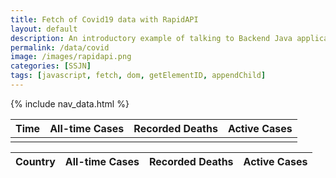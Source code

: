 ```yaml
---
title: Fetch of Covid19 data with RapidAPI
layout: default
description: An introductory example of talking to Backend Java application serving 3rd Party API.  Fetching data and formatting results is a way to visuals information, in this case Covid19 statistics across the Globe. 
permalink: /data/covid
image: /images/rapidapi.png
categories: [SSJN]
tags: [javascript, fetch, dom, getElementID, appendChild]
---
```


{% include nav_data.html %}

<!-- HTML table fragment for page -->
<table>
  <thead>
  <tr>
    <th>Time</th>
    <th>All-time Cases</th>
    <th>Recorded Deaths</th>
    <th>Active Cases</th>
  </tr>
  </thead>
  <tbody>
    <td id="time"></td>
    <td id="total_cases"></td>
    <td id="total_deaths"></td>
    <td id="active_cases"></td>
  </tbody>
</table>

<table>
  <thead>
  <tr>
    <th>Country</th>
    <th>All-time Cases</th>
    <th>Recorded Deaths</th>
    <th>Active Cases</th>
  </tr>
  </thead>
  <tbody id="result">
    <!-- generated rows -->
  </tbody>
</table>

<!-- Script is layed out in a sequence (no function) and will execute when page is loaded -->
<script>
  // prepare HTML result container for new output
  const resultContainer = document.getElementById("result");

  // prepare fetch options
  const url = "https://spring.nighthawkcodingsociety.com/api/covid/daily";

  const options = {
    method: 'GET', // *GET, POST, PUT, DELETE, etc.
    mode: 'cors', // no-cors, *cors, same-origin
    cache: 'default', // *default, no-cache, reload, force-cache, only-if-cached
    credentials: 'omit', // include, *same-origin, omit
    headers: {
      'Content-Type': 'application/json'
      // 'Content-Type': 'application/x-www-form-urlencoded',
    },
  };

  // fetch the API
  fetch(url, options)
    // response is a RESTful "promise" on any successful fetch
    .then(response => {
      // check for response errors
      if (response.status !== 200) {
          const errorMsg = 'Database response error: ' + response.status;
          console.log(errorMsg);
          const tr = document.createElement("tr");
          const td = document.createElement("td");
          td.innerHTML = errorMsg;
          tr.appendChild(td);
          resultContainer.appendChild(tr);
          return;
      }
      // valid response will have json data
      response.json().then(data => {
          console.log(data);
          console.log(data.world_total)

          // World Data
          document.getElementById("time").innerHTML = data.world_total.statistic_taken_at;
          document.getElementById("total_cases").innerHTML = data.world_total.total_cases;
          document.getElementById("total_deaths").innerHTML = data.world_total.total_deaths;
          document.getElementById("active_cases").innerHTML = data.world_total.active_cases;

          // Country data
          for (const row of data.countries_stat) {
            console.log(row);

            // tr for each row
            const tr = document.createElement("tr");
            // td for each column
            const name = document.createElement("td");
            const cases = document.createElement("td");
            const deaths = document.createElement("td");
            const active = document.createElement("td");

            // data is specific to the API
            name.innerHTML = row.country_name;
            cases.innerHTML = row.cases; 
            deaths.innerHTML = row.deaths; 
            active.innerHTML = row.active_cases; 

            // this build td's into tr
            tr.appendChild(name);
            tr.appendChild(cases);
            tr.appendChild(deaths);
            tr.appendChild(active);

            // add HTML to container
            resultContainer.appendChild(tr);
          }
      })
  })
  // catch fetch errors (ie ACCESS to server blocked)
  .catch(err => {
    console.error(err);
    const tr = document.createElement("tr");
    const td = document.createElement("td");
    td.innerHTML = err;
    tr.appendChild(td);
    resultContainer.appendChild(tr);
  });
</script>
